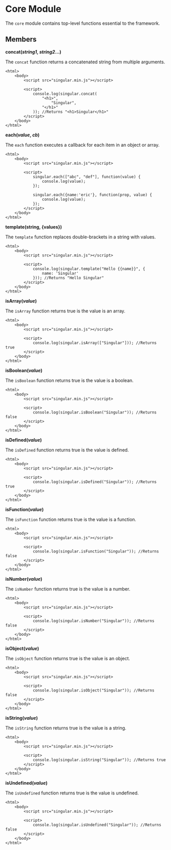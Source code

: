 # Core Module

The `core` module contains top-level functions essential to the framework.

## Members

__concat(*string1*, *string2*...)__

The `concat` function returns a concatenated string from multiple arguments.

	<html>
		<body>
			<script src="singular.min.js"></script>

			<script>
				console.log(singular.concat(
					"<h1>",
						"Singular",
					"</h1>"
				)); //Returns "<h1>Singular</h1>"
			</script>
		</body>
	</html>

__each(*value*, *cb*)__

The `each` function executes a callback for each item in an object or array. 

	<html>
		<body>
			<script src="singular.min.js"></script>

			<script>
				singular.each(["abc", "def"], function(value) {
					console.log(value);
				});
				
				singular.each({name:'eric'}, function(prop, value) {
					console.log(value);
				});
			</script>
		</body>
	</html>

__template(**string**, **{values}**)__

The `template` function replaces double-brackets in a string with values.

	<html>
		<body>
			<script src="singular.min.js"></script>

			<script>
				console.log(singular.template("Hello {{name}}", {
					name: 'Singular'	
				})); //Returns "Hello Singular"
			</script>
		</body>
	</html>

__isArray(*value*)__

The `isArray` function returns true is the value is an array.

	<html>
		<body>
			<script src="singular.min.js"></script>

			<script>
				console.log(singular.isArray(["Singular"])); //Returns true
			</script>
		</body>
	</html>

__isBoolean(*value*)__

The `isBoolean` function returns true is the value is a boolean.

	<html>
		<body>
			<script src="singular.min.js"></script>

			<script>
				console.log(singular.isBoolean("Singular")); //Returns false
			</script>
		</body>
	</html>

__isDefined(*value*)__

The `isDefined` function returns true is the value is defined.

	<html>
		<body>
			<script src="singular.min.js"></script>

			<script>
				console.log(singular.isDefined("Singular")); //Returns true
			</script>
		</body>
	</html>

__isFunction(*value*)__

The `isFunction` function returns true is the value is a function.

	<html>
		<body>
			<script src="singular.min.js"></script>

			<script>
				console.log(singular.isFunction("Singular")); //Returns false
			</script>
		</body>
	</html>

__isNumber(*value*)__

The `isNumber` function returns true is the value is a number.

	<html>
		<body>
			<script src="singular.min.js"></script>

			<script>
				console.log(singular.isNumber("Singular")); //Returns false
			</script>
		</body>
	</html>

__isObject(*value*)__

The `isObject` function returns true is the value is an object.

	<html>
		<body>
			<script src="singular.min.js"></script>

			<script>
				console.log(singular.isObject("Singular")); //Returns false
			</script>
		</body>
	</html>

__isString(*value*)__

The `isString` function returns true is the value is a string.

	<html>
		<body>
			<script src="singular.min.js"></script>

			<script>
				console.log(singular.isString("Singular")); //Returns true
			</script>
		</body>
	</html>

__isUndefined(*value*)__

The `isUndefined` function returns true is the value is undefined.

	<html>
		<body>
			<script src="singular.min.js"></script>

			<script>
				console.log(singular.isUndefined("Singular")); //Returns false
			</script>
		</body>
	</html>
